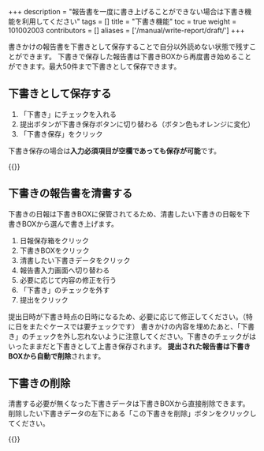 +++
description = "報告書を一度に書き上げることができない場合は下書き機能を利用してください"
tags = []
title = "下書き機能"
toc = true
weight = 101002003
contributors = []
aliases = ['/manual/write-report/draft/']
+++

書きかけの報告書を下書きとして保存することで自分以外読めない状態で残すことができます。
下書きで保存した報告書は下書きBOXから再度書き始めることができます。最大50件まで下書きとして保存できます。

## 下書きとして保存する

1. 「下書き」にチェックを入れる
1. 提出ボタンが下書き保存ボタンに切り替わる（ボタン色もオレンジに変化）
1. 「下書き保存」をクリック

下書き保存の場合は**入力必須項目が空欄であっても保存が可能**です。

{{<appscreen filename="report-draft-save" title="日報やチェックシートを作成する際に、「下書き」にチェックを入れて保存すると下書きBOXに保存されます"  >}}

## 下書きの報告書を清書する

下書きの日報は下書きBOXに保管されてるため、清書したい下書きの日報を下書きBOXから選んで書き上げます。

1. 日報保存箱をクリック
1. 下書きBOXをクリック
1. 清書したい下書きデータをクリック
1. 報告書入力画面へ切り替わる
1. 必要に応じて内容の修正を行う
1. 「下書き」のチェックを外す
1. 提出をクリック

提出日時が下書き時点の日時になるため、必要に応じて修正してください。（特に日をまたぐケースでは要チェックです）
書きかけの内容を埋めたあと、「下書き」のチェックを外し忘れないように注意してください。下書きのチェックがはいったままだと下書きとして上書き保存されます。
**提出された報告書は下書きBOXから自動で削除**されます。

## 下書きの削除

清書する必要が無くなった下書きデータは下書きBOXから直接削除できます。
削除したい下書きデータの左下にある「この下書きを削除」ボタンをクリックしてください。

{{<appscreen filename="draft-delete" title="下書きの日報を削除"  >}}
